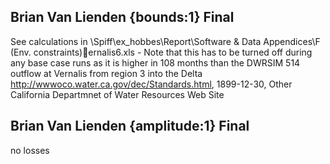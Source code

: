 ## Brian Van Lienden {bounds:1} Final
See calculations in \Spiff\ex_hobbes\Report\Software & Data Appendices\F (Env. constraints)ernalis6.xls - Note that this has to be turned off during any base case runs as it is higher in 108 months than the DWRSIM 514 outflow at Vernalis from region 3 into the Delta
http://wwwoco.water.ca.gov/dec/Standards.html, 1899-12-30, Other
California Departmnet of Water Resources Web Site

## Brian Van Lienden {amplitude:1} Final
no losses
